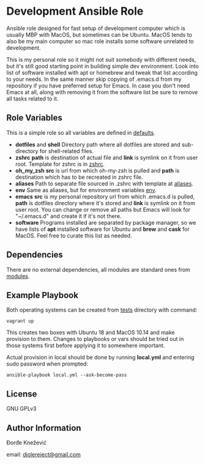 Development Ansible Role
=========

Ansible role designed for fast setup of development computer which is usually MBP with MacOS, but sometimes can be Ubuntu. MacOS tends to also be my main computer so mac role installs some software unrelated to development.

This is my personal role so it might not suit somebody with different needs, but it's still good starting point in building simple dev environment. Look into list of software installed with apt or homebrew and tweak that list according to your needs. In the same manner skip copying of .emacs.d from my repository if you have preferred setup for Emacs. In case you don't need Emacs at all, along with removing it from the software list be sure to remove all tasks related to it.

Role Variables
--------------

This is a simple role so all variables are defined in [defaults](./defaults/main.yml).

- **dotfiles** and **shell**
  Directory path where all dotfiles are stored and sub-directory for shell-related files.
- **zshrc**
  **path** is destination of actual file and **link** is symlink on it from user root. Template for zshrc is in [zshrc](./templates/zshrc.j2).
- **oh_my_zsh**
  **src** is url from which oh-my-zsh is pulled and **path** is destination which has to be recreated in zshrc file.
- **aliases**
  Path to separate file sourced in .zshrc with template at [aliases](./templates/aliases.j2).
- **env**
  Same as aliases, but for environment variables [env](./templates/env.j2).
- **emacs**
  **src** is my personal repository url from which .emacs.d is pulled, **path** is dotfiles directory where it's stored and **link** is symlink on it from user root. You can change or remove all paths but Emacs will look for "~/.emacs.d" and create it if it's not there.
- **software**
  Programs installed are separated by package manager, so we have lists of **apt** installed software for Ubuntu and **brew** and **cask** for MacOS. Feel free to curate this list as needed.

Dependencies
------------
There are no external dependencies, all modules are standard ones from [modules](https://docs.ansible.com/ansible/latest/modules/list_of_all_modules.html).

Example Playbook
----------------

Both operating systems can be created from [tests](./tests/) directory with command:

`vagrant up`

This creates two boxes with Ubuntu 18 and MacOS 10.14 and make provision to them. Changes to playbooks or vars should be tried out in those systems first before applying it to somewhere important.

Actual provision in local should be done by running **local.yml** and entering sudo password when prompted:

`ansible-playbook local.yml --ask-become-pass`

License
-------
GNU GPLv3

Author Information
------------------

Đorđe Knežević

email: djolereject@gmail.com
